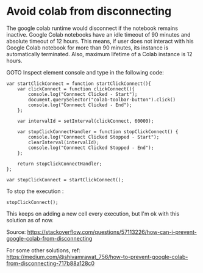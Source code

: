 # Avoid colab from disconnecting

The google colab runtime would disconnect if the notebook remains inactive. 
Google Colab notebooks have an idle timeout of 90 minutes and absolute timeout of 12 hours. This means, if user does not interact with his Google Colab notebook for more than 90 minutes, its instance is automatically terminated. Also, maximum lifetime of a Colab instance is 12 hours.

GOTO Inspect element console and type in the following code:

```
var startClickConnect = function startClickConnect(){
    var clickConnect = function clickConnect(){
        console.log("Connnect Clicked - Start");
        document.querySelector("colab-toolbar-button").click() 
        console.log("Connnect Clicked - End"); 
    };

    var intervalId = setInterval(clickConnect, 60000);

    var stopClickConnectHandler = function stopClickConnect() {
        console.log("Connnect Clicked Stopped - Start");
        clearInterval(intervalId);
        console.log("Connnect Clicked Stopped - End");
    };

    return stopClickConnectHandler;
};

var stopClickConnect = startClickConnect();
```

To stop the execution :

```
stopClickConnect();
```


This keeps on adding a new cell every execution, but I'm ok with this solution as of now.

Source:  https://stackoverflow.com/questions/57113226/how-can-i-prevent-google-colab-from-disconnecting

For some other solutions, ref: https://medium.com/@shivamrawat_756/how-to-prevent-google-colab-from-disconnecting-717b88a128c0

